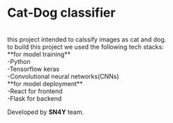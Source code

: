 # Cat-Dog classifier <br>
<br>
this project intended to calssify images as cat and dog. <br>
to build this project we used the following tech stacks: <br>
  **for model training** <br>
    -Python <br>
    -Tensorflow keras <br>
    -Convolutional neural networks(CNNs) <br>
  **for model deployment** <br>
     -React for frontend <br>
     -Flask for backend <br>




Developed by **SN4Y** team.
    
